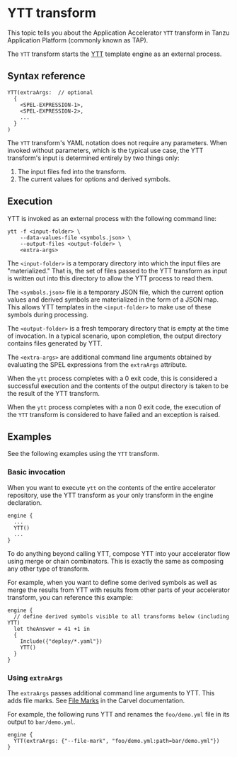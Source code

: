 # YTT transform

This topic tells you about the Application Accelerator `YTT` transform in Tanzu Application Platform (commonly known as TAP).

The `YTT` transform starts the [YTT](https://carvel.dev/ytt/) template engine as
an external process.

## <a id="syntax-ref"></a>Syntax reference

```plaintext
YTT(extraArgs:  // optional
  {
    <SPEL-EXPRESSION-1>,
    <SPEL-EXPRESSION-2>,
    ...
  }
)
```

The `YTT` transform's YAML notation does not require any parameters.
When invoked without parameters, which is the typical use case, the YTT transform's
input is determined entirely by two things only:

1. The input files fed into the transform.
2. The current values for options and derived symbols.

## <a id="execution"></a>Execution

YTT is invoked as an external process with the following command line:

```console
ytt -f <input-folder> \
    --data-values-file <symbols.json> \
    --output-files <output-folder> \
    <extra-args>
```

The `<input-folder>` is a temporary directory into which the input files are "materialized." That is, the set of files passed to the YTT transform as input is written out into this directory to allow the YTT process to read them.

The `<symbols.json>` file is a temporary JSON file, which the current
option values and derived symbols are materialized in the form of a JSON map.
This allows YTT templates in the `<input-folder>` to make use of these symbols
during processing.

The `<output-folder>` is a fresh temporary directory that is empty at the time of invocation.
In a typical scenario, upon completion, the output directory contains files generated
by YTT.

The `<extra-args>` are additional command line arguments obtained by evaluating the
SPEL expressions from the `extraArgs` attribute.

When the `ytt` process completes with a 0 exit code, this is considered a successful execution and the contents of the output directory is taken to be the result of the YTT transform.

When the `ytt` process completes with a non 0 exit code, the
execution of the `YTT` transform is considered to have failed and
an exception is raised.

## <a id="examples"></a>Examples

See the following examples using the `YTT` transform.

### <a id="basic-invocation"></a>Basic invocation

When you want to execute `ytt` on the contents of the entire accelerator repository, use the YTT transform as your only transform in the engine declaration.

```plaintext
engine {
  ...
  YTT()
  ...
}
```

To do anything beyond calling YTT, compose YTT into your accelerator flow using merge or chain combinators.
This is exactly the same as composing any other type of transform.

For example, when you want to define some derived symbols as well as merge the results from YTT with results from other parts of your accelerator transform, you can reference this example:

```plaintext
engine {
  // define derived symbols visible to all transforms below (including YTT)
  let theAnswer = 41 +1 in 
  {
    Include({"deploy/*.yaml"})    
    YTT()
  }
}
```

### <a id="using-extraargs"></a>Using `extraArgs`

The `extraArgs` passes additional command line arguments to
YTT. This adds file marks. See [File Marks](https://carvel.dev/ytt/docs/latest/file-marks/#available-marks) in the Carvel documentation.

For example, the following runs YTT and renames the `foo/demo.yml` file in its output to `bar/demo.yml`.

```plaintext
engine {
  YTT(extraArgs: {"--file-mark", "foo/demo.yml:path=bar/demo.yml"})
}
```